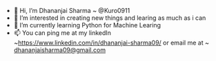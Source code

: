- 👋 Hi, I’m Dhananjai Sharma ~ @Kuro0911 
- 👀 I’m interested in creating new things and learing as much as i can
- 🌱 I’m currently learning Python for Machine Learing
- 📫 You can ping me at my linkedIn ~https://www.linkedin.com/in/dhananjai-sharma09/ or email me at ~ dhananjaisharma09@gmail.com

<!---
Kuro0911/Kuro0911 is a ✨ special ✨ repository because its `README.md` (this file) appears on your GitHub profile.
You can click the Preview link to take a look at your changes.
--->
